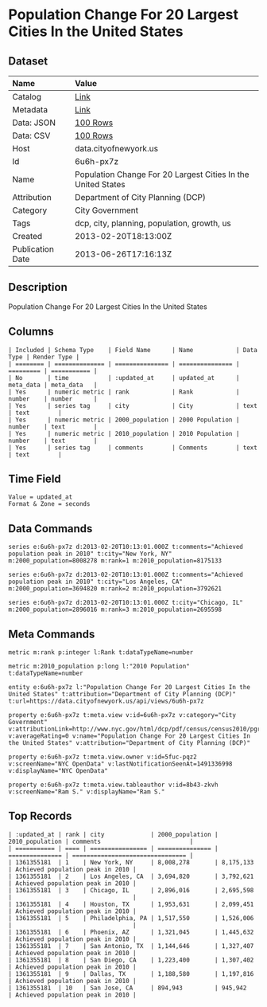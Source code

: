# Population Change For 20 Largest Cities In the United States

## Dataset

| Name | Value |
| :--- | :---- |
| Catalog | [Link](https://catalog.data.gov/dataset/population-change-for-20-largest-cities-in-the-united-states-81f57) |
| Metadata | [Link](https://data.cityofnewyork.us/api/views/6u6h-px7z) |
| Data: JSON | [100 Rows](https://data.cityofnewyork.us/api/views/6u6h-px7z/rows.json?max_rows=100) |
| Data: CSV | [100 Rows](https://data.cityofnewyork.us/api/views/6u6h-px7z/rows.csv?max_rows=100) |
| Host | data.cityofnewyork.us |
| Id | 6u6h-px7z |
| Name | Population Change For 20 Largest Cities In the United States |
| Attribution | Department of City Planning (DCP) |
| Category | City Government |
| Tags | dcp, city, planning, population, growth, us |
| Created | 2013-02-20T18:13:00Z |
| Publication Date | 2013-06-26T17:16:13Z |

## Description

Population Change For 20 Largest Cities In the United States

## Columns

```ls
| Included | Schema Type    | Field Name      | Name            | Data Type | Render Type |
| ======== | ============== | =============== | =============== | ========= | =========== |
| No       | time           | :updated_at     | updated_at      | meta_data | meta_data   |
| Yes      | numeric metric | rank            | Rank            | number    | number      |
| Yes      | series tag     | city            | City            | text      | text        |
| Yes      | numeric metric | 2000_population | 2000 Population | number    | text        |
| Yes      | numeric metric | 2010_population | 2010 Population | number    | text        |
| Yes      | series tag     | comments        | Comments        | text      | text        |
```

## Time Field

```ls
Value = updated_at
Format & Zone = seconds
```

## Data Commands

```ls
series e:6u6h-px7z d:2013-02-20T10:13:01.000Z t:comments="Achieved population peak in 2010" t:city="New York, NY" m:2000_population=8008278 m:rank=1 m:2010_population=8175133

series e:6u6h-px7z d:2013-02-20T10:13:01.000Z t:comments="Achieved population peak in 2010" t:city="Los Angeles, CA" m:2000_population=3694820 m:rank=2 m:2010_population=3792621

series e:6u6h-px7z d:2013-02-20T10:13:01.000Z t:city="Chicago, IL" m:2000_population=2896016 m:rank=3 m:2010_population=2695598
```

## Meta Commands

```ls
metric m:rank p:integer l:Rank t:dataTypeName=number

metric m:2010_population p:long l:"2010 Population" t:dataTypeName=number

entity e:6u6h-px7z l:"Population Change For 20 Largest Cities In the United States" t:attribution="Department of City Planning (DCP)" t:url=https://data.cityofnewyork.us/api/views/6u6h-px7z

property e:6u6h-px7z t:meta.view v:id=6u6h-px7z v:category="City Government" v:attributionLink=http://www.nyc.gov/html/dcp/pdf/census/census2010/pgrhc.pdf v:averageRating=0 v:name="Population Change For 20 Largest Cities In the United States" v:attribution="Department of City Planning (DCP)"

property e:6u6h-px7z t:meta.view.owner v:id=5fuc-pqz2 v:screenName="NYC OpenData" v:lastNotificationSeenAt=1491336998 v:displayName="NYC OpenData"

property e:6u6h-px7z t:meta.view.tableauthor v:id=8b43-zkvh v:screenName="Ram S." v:displayName="Ram S."
```

## Top Records

```ls
| :updated_at | rank | city             | 2000_population | 2010_population | comments                         | 
| =========== | ==== | ================ | =============== | =============== | ================================ | 
| 1361355181  | 1    | New York, NY     | 8,008,278       | 8,175,133       | Achieved population peak in 2010 | 
| 1361355181  | 2    | Los Angeles, CA  | 3,694,820       | 3,792,621       | Achieved population peak in 2010 | 
| 1361355181  | 3    | Chicago, IL      | 2,896,016       | 2,695,598       |                                  | 
| 1361355181  | 4    | Houston, TX      | 1,953,631       | 2,099,451       | Achieved population peak in 2010 | 
| 1361355181  | 5    | Philadelphia, PA | 1,517,550       | 1,526,006       |                                  | 
| 1361355181  | 6    | Phoenix, AZ      | 1,321,045       | 1,445,632       | Achieved population peak in 2010 | 
| 1361355181  | 7    | San Antonio, TX  | 1,144,646       | 1,327,407       | Achieved population peak in 2010 | 
| 1361355181  | 8    | San Diego, CA    | 1,223,400       | 1,307,402       | Achieved population peak in 2010 | 
| 1361355181  | 9    | Dallas, TX       | 1,188,580       | 1,197,816       | Achieved population peak in 2010 | 
| 1361355181  | 10   | San Jose, CA     | 894,943         | 945,942         | Achieved population peak in 2010 | 
```